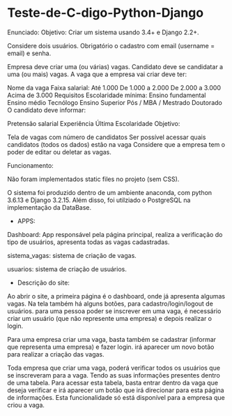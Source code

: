 # Teste-de-C-digo-Python-Django

Enunciado: 
Objetivo: Criar um sistema usando 3.4+ e Django 2.2+.

Considere dois usuários. Obrigatório o cadastro com email (username = email) e senha.

Empresa deve criar uma (ou várias) vagas.
Candidato deve se candidatar a uma (ou mais) vagas.
A vaga que a empresa vai criar deve ter:

Nome da vaga
Faixa salarial:
Até 1.000
De 1.000 a 2.000
De 2.000 a 3.000
Acima de 3.000
Requisitos
Escolaridade mínima:
Ensino fundamental
Ensino médio
Tecnólogo
Ensino Superior
Pós / MBA / Mestrado
Doutorado
O candidato deve informar:

Pretensão salarial
Experiência
Última Escolaridade
Objetivo:

Tela de vagas com número de candidatos
Ser possível acessar quais candidatos (todos os dados) estão na vaga
Considere que a empresa tem o poder de editar ou deletar as vagas.


Funcionamento: 

Não foram implementados static files no projeto (sem CSS).

O sistema foi produzido dentro de um ambiente anaconda, com python 3.6.13 e Django 3.2.15.
Além disso, foi utilziado o PostgreSQL na implementação da DataBase.

- APPS:

Dashboard: App responsável pela página principal, realiza a verificação do tipo de usuários, apresenta todas as vagas cadastradas.

sistema_vagas: sistema de criação de vagas.

usuarios: sistema de criação de usuários.


- Descrição do site:

Ao abrir o site, a primeira página é o dashboard, onde já apresenta algumas vagas. Na tela também há alguns botões, para cadastro/login/logout de usuários. 
para uma pessoa poder se inscrever em uma vaga, é necessário criar um usuário (que não represente uma empresa) e depois realizar o login.

Para uma empresa criar uma vaga, basta também se cadastrar (informar que representa uma empresa) e fazer login. irá aparecer um novo botão para realizar a criação
das vagas. 

Toda empresa que criar uma vaga, poderá verificar todos os usuários que se inscreveram para a vaga. Tendo as suas informações presentes dentro de uma tabela.
Para acessar esta tabela, basta entrar dentro da vaga que deseja verificar e irá aparecer um botão que irá direcionar para esta página de informações.
Esta funcionalidade só está disponível para a empresa que criou a vaga.

